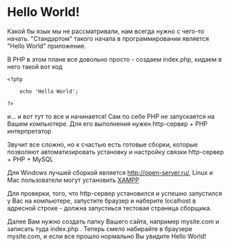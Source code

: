 # Hello World!

Какой бы язык мы не рассматривали, нам всегда нужно с чего-то начать. "Стандартом" такого начала в программировании является "Hello World" приложение.

В PHP в этом плане все довольно просто - создаем index.php, кидаем в него такой вот код 


```
<?php

    echo 'Hello World';
    
?>
```


и... и вот тут то все и начинается! Сам по себе PHP не запускается на Вашем компьютере. Для его выполнения нужен http-сервер + PHP интерпретатор

Звучит все сложно, но к счастью есть готовые сборки, которые позволяют автоматизировать установку и настройку связки http-сервер + PHP + MySQL

Для Windows лучшей сборкой является http://open-server.ru/, Linux и Mac пользователи могут установить [XAMPP](https://www.apachefriends.org/ru/index.html) 

Для проверки, того, что http-сервер установился и успешно запустился у Вас на компьютере, запустите браузер и наберите localhost в адресной строке - должна запустиься тестовая страница сборщика.

Далее Вам нужно создать папку Вашего сайта, например mysite.com и записать туда index.php . Теперь смело набирайте в браузере mysite.com, и если все прошло нормально Вы увидите Hello World! 